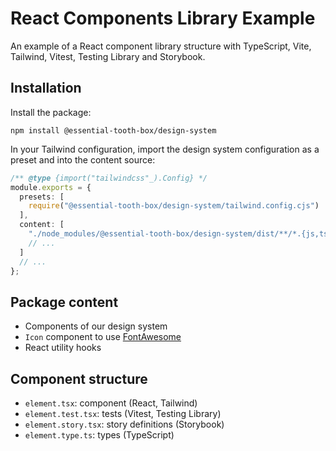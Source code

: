 # React Components Library Example
An example of a React component library structure with TypeScript, Vite, Tailwind, Vitest, Testing Library and Storybook.

## Installation
Install the package:
```
npm install @essential-tooth-box/design-system
```

In your Tailwind configuration, import the design system configuration as a preset and into the content source:
```ts
/** @type {import("tailwindcss"_).Config} */
module.exports = {
  presets: [
    require("@essential-tooth-box/design-system/tailwind.config.cjs")
  ],
  content: [
    "./node_modules/@essential-tooth-box/design-system/dist/**/*.{js,ts}",
    // ...
  ]
  // ...
};
```

## Package content 
- Components of our design system
- `Icon` component to use [FontAwesome](https://fontawesome.com)
- React utility hooks

## Component structure
- `element.tsx`: component (React, Tailwind)
- `element.test.tsx`: tests (Vitest, Testing Library)
- `element.story.tsx`: story definitions (Storybook)
- `element.type.ts`: types (TypeScript)